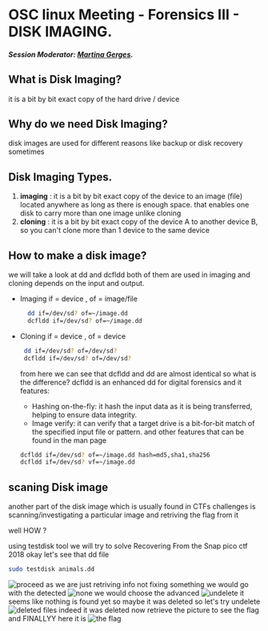 # OSC linux Meeting - Forensics III - DISK IMAGING.
##### Session Moderator: [Martina Gerges](https://github.com/MartinaGerges).

## What is Disk Imaging?
it is a bit by bit exact copy of the hard drive / device

## Why do we need Disk Imaging?
disk images are used for different reasons like backup or disk recovery sometimes

## Disk Imaging Types.
1. **imaging** : 
it is a bit by bit exact copy of the device to an image (file) located anywhere as long as there is enough space. that enables one disk to carry more than one image unlike cloning
2. **cloning** : 
it is a bit by bit exact copy of the device A to another device B, so you can't clone more than 1 device to the same device

## How to make a disk image?

we will take a look at dd and dcfldd both of them are used in imaging and cloning depends on the input and output.

* Imaging
if = device , of = image/file
    ```bash
      dd if=/dev/sd? of=~/image.dd
      dcfldd if=/dev/sd? of=~/image.dd
    ```

* Cloning
if = device , of = device
    ```bash
     dd if=/dev/sd? of=/dev/sd?
     dcfldd if=/dev/sd? of=/dev/sd?
     ```

    from here we can see that dcfldd and dd are almost identical so what is the difference?
    dcfldd is an enhanced dd for digital forensics and it features:
    * Hashing on-the-fly: it hash the input data as it is being transferred, helping to ensure data integrity.
    * Image verify: it can verify that a target drive is a bit-for-bit match of the specified input file or pattern.
    and other features that can be found in the man page

    ```bash
    dcfldd if=/dev/sd? of=~/image.dd hash=md5,sha1,sha256
    dcfldd if=/dev/sd? vf=~/image.dd
    ```

## scaning Disk image
another part of the disk image which is usually found in CTFs challenges is scanning/investigating a particular image and retriving the flag from it

well HOW ?

using testdisk tool we will try to solve Recovering From the Snap pico ctf 2018
okay let's see that dd file
```bash
sudo testdisk animals.dd
```
![proceed](/pictures/proceed.png)
as we are just retriving info not fixing something we would go with the detected
![none](/pictures/none.png)
we would choose the advanced
![undelete](/pictures/undelete.png)
it seems like nothing is found yet so maybe it was deleted so let's try undelete
![deleted files](/pictures/deletedfiles.png)
indeed it was deleted now retrieve the picture to see the flag
and FINALLYY here it is
![the flag](/pictures/theflag.jpg)
